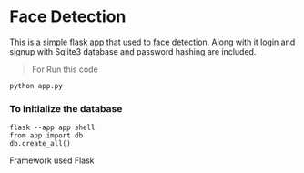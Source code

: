 # Face Detection
This is a simple flask app that used to face detection. Along with it login and signup with Sqlite3 database and password hashing are included.

>For Run this code

```
python app.py
```

### To initialize the database
```
flask --app app shell
from app import db
db.create_all()
```

Framework used Flask
